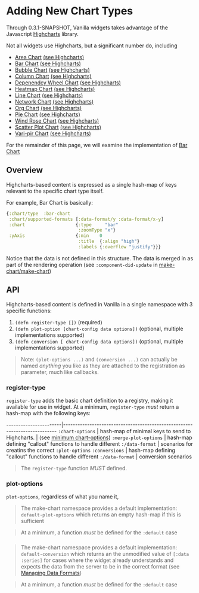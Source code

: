 # Adding New Chart Types

Through 0.3.1-SNAPSHOT, Vanilla widgets takes advantage of the Javascript [Highcharts]() library.

Not all widgets use Highcharts, but a significant number do, including

- [Area Chart](../src/cljs/vanilla/widgets/area_chart.cljs) [(see Highcharts)](https://www.highcharts.com/demo/area-basic)
- [Bar Chart](../src/cljs/vanilla/widgets/bar_chart.cljs) [(see Highcharts)](https://www.highcharts.com/demo/bar-basic)
- [Bubble Chart](../src/cljs/vanilla/widgets/bubble_chart.cljs) [(see Highcharts)](https://www.highcharts.com/demo/bubble)
- [Column Chart](../src/cljs/vanilla/widgets/column_chart.cljs) [(see Highcharts)](https://www.highcharts.com/demo/column-basic)
- [Depenendcy Wheel Chart](../src/cljs/vanilla/widgets/dependency_chart.cljs) [(see Highcharts)](https://www.highcharts.com/demo/dependency-wheel)
- [Heatmap Chart](../src/cljs/vanilla/widgets/heatmap_chart.cljs) [(see Highcharts)](https://www.highcharts.com/demo/heatmap)
- [Line Chart](../src/cljs/vanilla/widgets/line_chart.cljs) [(see Highcharts)](https://www.highcharts.com/demo/line-basic)
- [Network Chart](../src/cljs/vanilla/widgets/network_graph_chart.cljs) [(see Highcharts)](https://www.highcharts.com/demo/network-graph)
- [Org Chart](../src/cljs/vanilla/widgets/org_chart.cljs) [(see Highcharts)](https://www.highcharts.com/demo/organization-chart)
- [Pie Chart](../src/cljs/vanilla/widgets/pie_chart.cljs) [(see Highcharts)](https://www.highcharts.com/demo/pie-basic)
- [Wind Rose Chart](../src/cljs/vanilla/widgets/rose_chart.cljs) [(see Highcharts)](https://www.highcharts.com/demo/polar-wind-rose)
- [Scatter Plot Chart](../src/cljs/vanilla/widgets/scatter_chart.cljs) [(see Highcharts)](https://www.highcharts.com/demo/scatter)
- [Vari-pir Chart](../src/cljs/vanilla/widgets/vari_pie_chart.cljs) [(see Highcharts)](https://www.highcharts.com/demo/variable-radius-pie)


For the remainder of this page, we will examine the implementation of [Bar Chart](../src/cljs/vanilla/widgets/bar_chart.cljs)

## Overview

Highcharts-based content is expressed as a single hash-map of keys relevant to the specific chart
type itself.

For example, Bar Chart is basically:

``` clojure
{:chart/type  :bar-chart
 :chart/supported-formats [:data-format/y :data-format/x-y]
 :chart                   {:type     "bar"
                           :zoomType "x"}
 :yAxis                   {:min    0
                           :title  {:align "high"}
                           :labels {:overflow "justify"}}}
```

Notice that the data is not defined in this structure. The data is merged in as part of the rendering
operation (see `:component-did-update` in [make-chart/make-chart](../src/cljs/vanilla/widgets/make_chart.cljs))


## API

Highcharts-based content is defined in Vanilla in a single namespace with 3 specific functions:

1. `(defn register-type [])` (required)
2. `(defn plot-option [chart-config data options])` (optional, multiple implementations supported)
3. `(defn conversion [ chart-config data options])` (optional, multiple implementations supported)

> Note: `(plot-options ...)` and `(conversion ...)` can actually be named _anything_ you like as they
> are attached to the registration as parameter, much like callbacks.

### register-type

`register-type` adds the basic chart definition to a registry, making it available for use in widget.
At a minimum, `register-type` *must* return a hash-map with the following keys:


-----------------------|---------------------------------------------------------------------------
 `:chart-options`      | hash-map of minimal keys to send to Highcharts.
                       | (see [minimum chart-options]())
 `:merge-plot-options` | hash-map defining "callout" functions to handle different `:/data-format`
                       | scenarios for creatins the correct `:plot-options`
 `:conversions`        | hash-map defining "callout" functions to handle different `:/data-format`
                       | conversion scenarios


> The `register-type` function *MUST* defined.


### plot-options

`plot-options`, regardless of what you name it,


> The make-chart namespace provides a default implementation: `default-plot-options` which returns
> an empty hash-map if this is sufficient

> At a minimum, a function *must* be defined for the `:default` case

###


> The make-chart namespace provides a default implementation: `default-conversion` which returns
> an the unmodified value of `[:data :series]` for cases where the widget already understands and
> expects the data from the server to be in the correct format
> (see [Managing Data Formats](managing-data-formats.md))

> At a minimum, a function *must* be defined for the `:default` case
